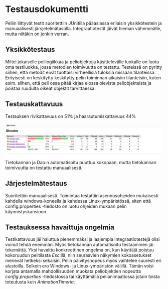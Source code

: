 # Testausdokumentti

Peliin liittyvät testit suoritettiin JUnitilla pääasiassa erilaisin yksikkötestein ja manuaalisesti järsjetelmätasolla. Integraatiotestit
jäivät hieman vähemmälle, mutta niitäkin on jonkin verran.

## Yksikkötestaus

Miltei jokaiselle pelilogiikkaa ja peliobjekteja käsittelevälle luokalle on luotu oma testiluokka, jossa metodien toimivuutta
on testattu. Testeissä on pyritty siihen, että metodit eivät tuottaisi virheellisiä tuloksia missään tilanteissa. Erityisesti on keskitytty
keskitytty pelin toiminnan aikaisiin tilanteisiin, kuten esim. siihen, että peli osaa pitää kirjaa elossa olevista peliobjekteista ja 
poistaa ruudulta oikeat objektit tarvittaessa. 

## Testauskattavuus 

Testauksen rivikattavuus on 51% ja haarautumiskattavuus 44%

<img src="https://github.com/chipfrog/ot-harjoitustyo/blob/master/shooter/dokumentaatio/kuvat/testikattavuus.png">
Tietokannan ja Dao:n automatisoitu puuttuu kokonaan, mutta tietokannan toimivuutta on testattu manuaalisesti. 

## Järjestelmätestaus

Suoritettiin manuaalisesti. Toimintaa testattiin asennusohjeiden mukaisesti kahdella windows-koneella ja kahdessa Linux-ympäristössä, siten että config.properties -tiedosto on
luotu ohjeiden mukaan pelin käynnistyskansioon. 

## Testauksessa havaittuja ongelmia

Testikattavuus jäi haluttua pienemmäksi ja laajempia integraatiotestejä olisi voinut tehdä enemmän. Myös tietokannan automatisoitu testaaminen jäi tekemättä. Yksi havaittu konkreettinen ongelma on, kun käyttäjä poistuu kokoruudun pelitilasta _Esc_:llä, niin seuraavien näkymien kokoasetukset menevät hetkeksi sekaisin. Pelin päivitysnopeus myös vaihtelee suuresti eri alustoilla. Selkein ero Windows- ja Linux-ympäristön välillä. Tämän voisi korjata antamalla mahdollisuuden muokata peliobjektien nopeutta _config.properties_ -tiedostossa tai käyttämällä pelianimaatiossa jotain toista toteutusta kuin _AnimationTimeria_.  
